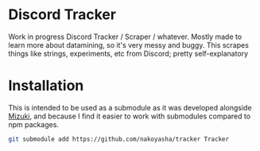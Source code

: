 # Discord Tracker

Work in progress Discord Tracker / Scraper / whatever. Mostly made to learn more about datamining, so it's very messy and buggy.  This scrapes things like strings, experiments, etc from Discord; pretty self-explanatory

# Installation
This is intended to be used as a submodule as it was developed alongside [Mizuki](https://github.com/nakoyasha/mizuki), and because I find it easier to work with submodules compared to npm packages.

```bash
git submodule add https://github.com/nakoyasha/tracker Tracker
```
